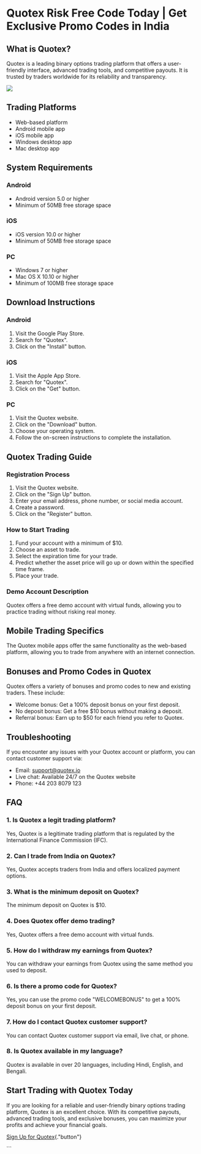 # Quotex Risk Free Code Today \| Get Exclusive Promo Codes in India

## What is Quotex?

Quotex is a leading binary options trading platform that offers a
user-friendly interface, advanced trading tools, and competitive
payouts. It is trusted by traders worldwide for its reliability and
transparency.

[![](https://static.quotex.io/files/4_en/300_250.jpg)](https://traff.sbs/brokerqxlid)

## Trading Platforms

-   Web-based platform
-   Android mobile app
-   iOS mobile app
-   Windows desktop app
-   Mac desktop app

## System Requirements

### Android

-   Android version 5.0 or higher
-   Minimum of 50MB free storage space

### iOS

-   iOS version 10.0 or higher
-   Minimum of 50MB free storage space

### PC

-   Windows 7 or higher
-   Mac OS X 10.10 or higher
-   Minimum of 100MB free storage space

## Download Instructions

### Android

1.  Visit the Google Play Store.
2.  Search for "Quotex".
3.  Click on the "Install" button.

### iOS

1.  Visit the Apple App Store.
2.  Search for "Quotex".
3.  Click on the "Get" button.

### PC

1.  Visit the Quotex website.
2.  Click on the "Download" button.
3.  Choose your operating system.
4.  Follow the on-screen instructions to complete the installation.

## Quotex Trading Guide

### Registration Process

1.  Visit the Quotex website.
2.  Click on the "Sign Up" button.
3.  Enter your email address, phone number, or social media account.
4.  Create a password.
5.  Click on the "Register" button.

### How to Start Trading

1.  Fund your account with a minimum of \$10.
2.  Choose an asset to trade.
3.  Select the expiration time for your trade.
4.  Predict whether the asset price will go up or down within the
    specified time frame.
5.  Place your trade.

### Demo Account Description

Quotex offers a free demo account with virtual funds, allowing you to
practice trading without risking real money.

## Mobile Trading Specifics

The Quotex mobile apps offer the same functionality as the web-based
platform, allowing you to trade from anywhere with an internet
connection.

## Bonuses and Promo Codes in Quotex

Quotex offers a variety of bonuses and promo codes to new and existing
traders. These include:

-   Welcome bonus: Get a 100% deposit bonus on your first deposit.
-   No deposit bonus: Get a free \$10 bonus without making a deposit.
-   Referral bonus: Earn up to \$50 for each friend you refer to Quotex.

## Troubleshooting

If you encounter any issues with your Quotex account or platform, you
can contact customer support via:

-   Email: support@quotex.io
-   Live chat: Available 24/7 on the Quotex website
-   Phone: +44 203 8079 123

## FAQ

### 1. Is Quotex a legit trading platform?

Yes, Quotex is a legitimate trading platform that is regulated by the
International Finance Commission (IFC).

### 2. Can I trade from India on Quotex?

Yes, Quotex accepts traders from India and offers localized payment
options.

### 3. What is the minimum deposit on Quotex?

The minimum deposit on Quotex is \$10.

### 4. Does Quotex offer demo trading?

Yes, Quotex offers a free demo account with virtual funds.

### 5. How do I withdraw my earnings from Quotex?

You can withdraw your earnings from Quotex using the same method you
used to deposit.

### 6. Is there a promo code for Quotex?

Yes, you can use the promo code "WELCOMEBONUS" to get a 100%
deposit bonus on your first deposit.

### 7. How do I contact Quotex customer support?

You can contact Quotex customer support via email, live chat, or phone.

### 8. Is Quotex available in my language?

Quotex is available in over 20 languages, including Hindi, English, and
Bengali.

## Start Trading with Quotex Today

If you are looking for a reliable and user-friendly binary options
trading platform, Quotex is an excellent choice. With its competitive
payouts, advanced trading tools, and exclusive bonuses, you can maximize
your profits and achieve your financial goals.

[Sign Up for
Quotex](\%22https://traff.sbs/brokerqxsignup\%22){."button"}

\`\`\`

